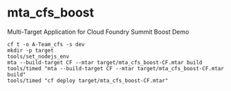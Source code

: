 # mta_cfs_boost
Multi-Target Application for Cloud Foundry Summit Boost Demo

```
cf t -o A-Team_cfs -s dev
mkdir -p target
tools/set_nodejs_env
mta --build-target CF --mtar target/mta_cfs_boost-CF.mtar build
tools/timed "mta --build-target CF --mtar target/mta_cfs_boost-CF.mtar build"
tools/timed "cf deploy target/mta_cfs_boost-CF.mtar"
```

